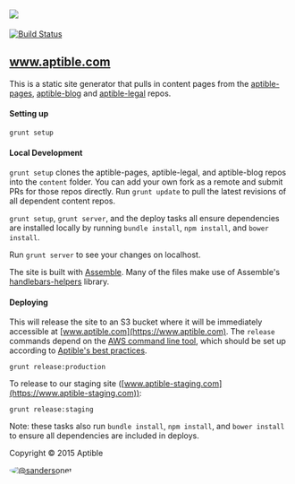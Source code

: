 # ![](http://aptible-media-assets-manual.s3.amazonaws.com/web-horizontal-350.png)

[![Build Status](https://travis-ci.org/aptible/www.aptible.com.png?branch=master)](https://travis-ci.org/aptible/www.aptible.com)

## www.aptible.com
This is a static site generator that pulls in content pages from the [aptible-pages](https://github.com/aptible/aptible-pages), [aptible-blog](https://github.com/aptible/aptible-blog) and [aptible-legal](https://github.com/aptible/aptible-legal) repos.

#### Setting up

````
grunt setup
````

#### Local Development

`grunt setup` clones the aptible-pages, aptible-legal, and aptible-blog repos into the `content` folder. You can add your own fork as a remote and submit PRs for those repos directly. Run `grunt update` to pull the latest revisions of all dependent content repos.

`grunt setup`, `grunt server`, and the deploy tasks all ensure dependencies are
installed locally by running `bundle install`, `npm install`, and
`bower install`.

Run `grunt server` to see your changes on localhost.

The site is built with [Assemble](http://assemble.io/). Many of the files make use of Assemble's [handlebars-helpers](http://assemble.io/helpers/) library.


#### Deploying
This will release the site to an S3 bucket where it will be immediately accessible at [www.aptible.com](https://www.aptible.com). The `release` commands depend on the [AWS command line tool](http://aws.amazon.com/cli/), which should be set up according to [Aptible's best practices](https://github.com/aptible/aptible-tech-guide/blob/master/doc/SystemsAdministration.md#command-line-access).

````
grunt release:production
````

To release to our staging site ([www.aptible-staging.com](https://www.aptible-staging.com)):

````
grunt release:staging
````

Note: these tasks also run `bundle install`, `npm install`, and `bower install`
to ensure all dependencies are included in deploys.

Copyright &copy; 2015 Aptible

[<img src="https://s.gravatar.com/avatar/9b58236204e844e3181e43e05ddb0809?s=60" style="border-radius: 50%;" alt="@sandersonet" />](https://github.com/sandersonet)
